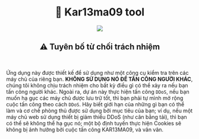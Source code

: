 <h1 align="center">📡 Kar13ma09 tool</h1> 
<div align="center">

<img src="https://img.shields.io/badge/Made%20with-Python-1f425f.svg"> 
</div>
<div align="center">
  <h2>⚠ Tuyên bố từ chối trách nhiệm</h2><br>
</div>

Ứng dụng này được thiết kế để sử dụng như một công cụ kiểm tra trên các máy chủ của riêng bạn. **KHÔNG SỬ DỤNG NÓ ĐỂ TẤN CÔNG NGƯỜI KHÁC**, chúng tôi không chịu trách nhiệm cho bất kỳ điều gì có thể xảy ra nếu bạn tấn công người khác. Ngoài ra, dự án này thực hiện tấn công `DDoS`, nếu bạn muốn hạ gục các máy chủ được lưu trữ tốt, thì bạn phải tự mình mở rộng cuộc tấn công theo cách `DDoS`. Hãy biết giới hạn của những gì bạn có thể làm và cơ chế phòng thủ được sử dụng bởi mục tiêu của bạn; ví dụ, nếu một máy chủ web sử dụng thiết bị giảm thiểu DDoS (như cân bằng tải), thì bạn có thể sẽ không thể hạ gục nó; một bộ định tuyến thực hiện Cookies sẽ không bị ảnh hưởng bởi cuộc tấn công KAR13MA09, và vân vân.
